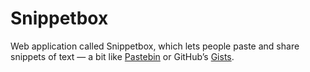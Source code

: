 # Snippetbox

Web application called Snippetbox, which lets people paste and share snippets of text — a bit like [Pastebin](https://pastebin.com/) or GitHub’s [Gists](https://gist.github.com/).
